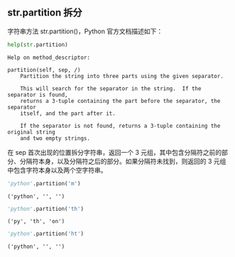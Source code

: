 ## str.partition 拆分

字符串方法 str.partition()，Python 官方文档描述如下：


```python
help(str.partition)
```

    Help on method_descriptor:
    
    partition(self, sep, /)
        Partition the string into three parts using the given separator.
        
        This will search for the separator in the string.  If the separator is found,
        returns a 3-tuple containing the part before the separator, the separator
        itself, and the part after it.
        
        If the separator is not found, returns a 3-tuple containing the original string
        and two empty strings.
    
    

在 sep 首次出现的位置拆分字符串，返回一个 3 元组，其中包含分隔符之前的部分、分隔符本身，以及分隔符之后的部分。如果分隔符未找到，则返回的 3 元组中包含字符本身以及两个空字符串。


```python
'python'.partition('m')
```




    ('python', '', '')




```python
'python'.partition('th')
```




    ('py', 'th', 'on')




```python
'python'.partition('ht')
```




    ('python', '', '')


